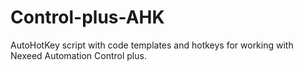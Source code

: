 # Control-plus-AHK
AutoHotKey script with code templates and hotkeys for working with Nexeed Automation Control plus.

